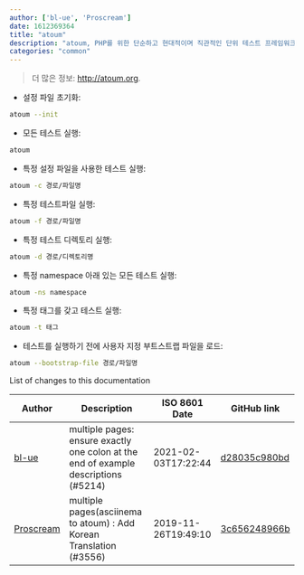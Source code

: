 ```yaml
---
author: ['bl-ue', 'Proscream']
date: 1612369364
title: "atoum"
description: "atoum, PHP를 위한 단순하고 현대적이며 직관적인 단위 테스트 프레임워크."
categories: "common"
---
```

> 더 많은 정보: <http://atoum.org>.

- 설정 파일 초기화:

```bash
atoum --init
```

- 모든 테스트 실행:

```bash
atoum
```

- 특정 설정 파일을 사용한 테스트 실행:

```bash
atoum -c 경로/파일명
```

- 특정 테스트파일 실행:

```bash
atoum -f 경로/파일명
```

- 특정 테스트 디렉토리 실행:

```bash
atoum -d 경로/디렉토리명
```

- 특정 namespace 아래 있는 모든 테스트 실행:

```bash
atoum -ns namespace
```

- 특정 태그를 갖고 테스트 실행:

```bash
atoum -t 태그
```

- 테스트를 실행하기 전에 사용자 지정 부트스트랩 파일을 로드:

```bash
atoum --bootstrap-file 경로/파일명
```
List of changes to this documentation


Author | Description | ISO 8601 Date | GitHub link
------|-----|-----|-----
[bl-ue](mailto:54780737+bl-ue@users.noreply.github.com) | multiple pages: ensure exactly one colon at the end of example descriptions (#5214) | 2021-02-03T17:22:44 | [d28035c980bd](https://github.com/tldr-pages/tldr/commit/d28035c980bde01b9168e76442fe564dc82ae5b7)
[Proscream](mailto:proscream@naver.com) | multiple pages(asciinema to atoum) : Add Korean Translation (#3556) | 2019-11-26T19:49:10 | [3c656248966b](https://github.com/tldr-pages/tldr/commit/3c656248966bd2da299e8964d96ef6df09d8ed0f)

